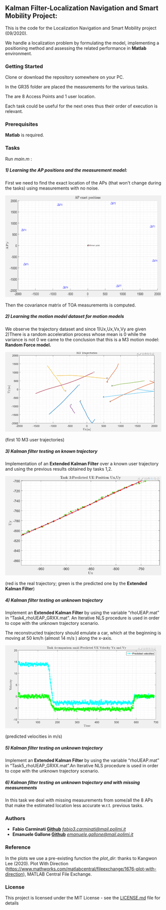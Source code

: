 ## Kalman Filter-Localization Navigation and Smart Mobility Project:

This is the code for the Localization Navigation and Smart Mobility project (09/2020).

We handle a localization problem by formulating the model, implementing a positioning method and assessing the related performance in **Matlab** environment.

### Getting Started

Clone or download the repository somewhere on your PC.

In the GR35 folder are placed the measurements for the various tasks.

The are 8 Access Points and 1 user location.

Each task could be useful for the next ones thus their order of execution is relevant. 

### Prerequisites

**Matlab** is required.

### Tasks
Run *main.m* :

##### 1) Learning the AP positions and the measurement model:

First we need to find the exact location of the APs (that won't change during the tasks) using measurements with no noise.

![alt text](pictures/APs.png?raw=true)

Then the covariance matrix of TOA measurements is computed.

##### 2) Learning the motion model dataset for motion models

 We observe the trajectory dataset and since
1)Ux,Ux,Vx,Vy are given
2)There is a random acceleration process whose mean is 0 while the variance is not 0  we came to the conclusion that this is a M3 motion model: **Random Force model.**

![alt text](pictures/trajectories.png?raw=true)

(first 10 M3 user trajectories)

##### 3) Kalman filter testing on known trajectory

Implementation of an **Extended Kalman Filter** over a known user trajectory and using the previous results obtained by tasks 1,2.

![alt text](pictures/EKF3.png?raw=true)

(red is the real trajectory; green is the predicted one by the **Extended Kalman Filter**)

##### 4) Kalman filter testing on unknown trajectory

Implement an **Extended Kalman Filter** by using the variable “rhoUEAP.mat” in “Task4_rhoUEAP_GRXX.mat”. An Iterative NLS procedure is used in order to cope with the unknown trajectory scenario.

The reconstructed trajectory should emulate a car, which at the beginning is moving at 50 km/h (almost 14 m/s ) along the x-axis.

![alt text](pictures/velocities.png?raw=true)

(predicted velocities in m/s)

##### 5) Kalman filter testing on unknown trajectory

Implement an **Extended Kalman Filter** by using the variable “rhoUEAP.mat” in “Task5_rhoUEAP_GRXX.mat”.An Iterative NLS procedure is used in order to cope with the unknown trajectory scenario.

##### 6) Kalman filter testing on unknown trajectory and with missing measurements

In this task we deal with missing measurements from some/all the 8 APs that make the estimated location less accurate w.r.t. previous tasks.

### Authors

- **Fabio Carminati [Github](https://github.com/fabiocarminati)** *[fabio3.carminati@mail.polimi.it](mailto:fabio3.carminati@mail.polimi.it)*
- **Emanuele Gallone [Github](https://github.com/EmanueleGallone/)** *[emanuele.gallone@mail.polimi.it](mailto:emanuele.gallone@mail.polimi.it)*

### Reference

In the plots we use a pre-existing function the *plot_dir*: thanks to Kangwon Lee (2020). Plot With Direction (https://www.mathworks.com/matlabcentral/fileexchange/1676-plot-with-direction), MATLAB Central File Exchange.

### License

This project is licensed under the MIT License - see the [LICENSE.md](https://github.com/fabiocarminati/Kalman_Filter_Project/blob/master/LICENSE.md) file for details

